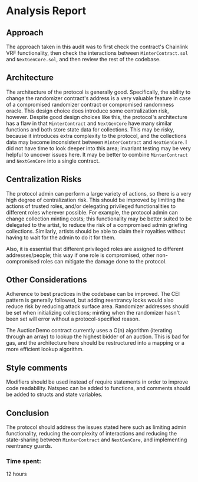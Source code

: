 # Analysis Report
## Approach
The approach taken in this audit was to first check the contract's Chainlink VRF functionality, then check the interactions between `MinterContract.sol` and `NextGenCore.sol`, and then review the rest of the codebase.
## Architecture
The architecture of the protocol is generally good. Specifically, the ability to change the randomizer contract's address is a very valuable feature in case of a compromised randomizer contract or compromised randomness oracle. This design choice does introduce some centralization risk, however. Despite good design choices like this, the protocol's architecture has a flaw in that `MinterContract` and `NextGenCore` have many similar functions and both store state data for collections. This may be risky, because it introduces extra complexity to the protocol, and the collections data may become inconsistent between `MinterContract` and `NextGenCore`. I did not have time to look deeper into this area; invariant testing may be very helpful to uncover issues here. It may be better to combine `MinterContract` and `NextGenCore` into a single contract.
## Centralization Risks
The protocol admin can perform a large variety of actions, so there is a very high degree of centralization risk. This should be improved by limiting the actions of trusted roles, and/or delegating privileged functionalities to different roles wherever possible. For example, the protocol admin can change collection minting costs; this functionality may be better suited to be delegated to the artist, to reduce the risk of a compromised admin griefing collections. Similarly, artists should be able to claim their royalties without having to wait for the admin to do it for them. 

Also, it is essential that different privileged roles are assigned to different addresses/people; this way if one role is compromised, other non-compromised roles can mitigate the damage done to the protocol.
## Other Considerations
Adherence to best practices in the codebase can be improved. The CEI pattern is generally followed, but adding reentrancy locks would also reduce risk by reducing attack surface area. Randomizer addresses should be set when initializing collections; minting when the randomizer hasn't been set will error without a protocol-specified reason.

The AuctionDemo contract currently uses a O(n) algorithm (iterating through an array) to lookup the highest bidder of an auction. This is bad for gas, and the architecture here should be restructured into a mapping or a more efficient lookup algorithm.
## Style comments
Modifiers should be used instead of require statements in order to improve code readability. Natspec can be added to functions, and comments should be added to structs and state variables.
## Conclusion
The protocol should address the issues stated here such as limiting admin functionality, reducing the complexity of interactions and reducing the state-sharing between `MinterContract` and `NextGenCore`, and implementing reentrancy guards.

### Time spent:
12 hours